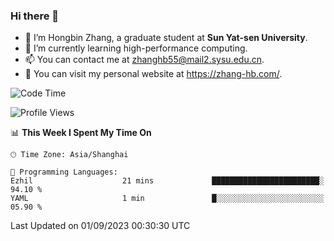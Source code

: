 ### Hi there 👋

- 🔭 I’m Hongbin Zhang, a graduate student at **Sun Yat-sen University**.
- 🌱 I’m currently learning high-performance computing.
- 📫 You can contact me at zhanghb55@mail2.sysu.edu.cn.
- 👀 You can visit my personal website at https://zhang-hb.com/.

<!--START_SECTION:waka-->
![Code Time](http://img.shields.io/badge/Code%20Time-228%20hrs%2031%20mins-blue)

![Profile Views](http://img.shields.io/badge/Profile%20Views-0-blue)

📊 **This Week I Spent My Time On** 

```text
🕑︎ Time Zone: Asia/Shanghai

💬 Programming Languages: 
Ezhil                    21 mins             ████████████████████████░   94.10 % 
YAML                     1 min               █░░░░░░░░░░░░░░░░░░░░░░░░   05.90 % 
```


 Last Updated on 01/09/2023 00:30:30 UTC
<!--END_SECTION:waka-->